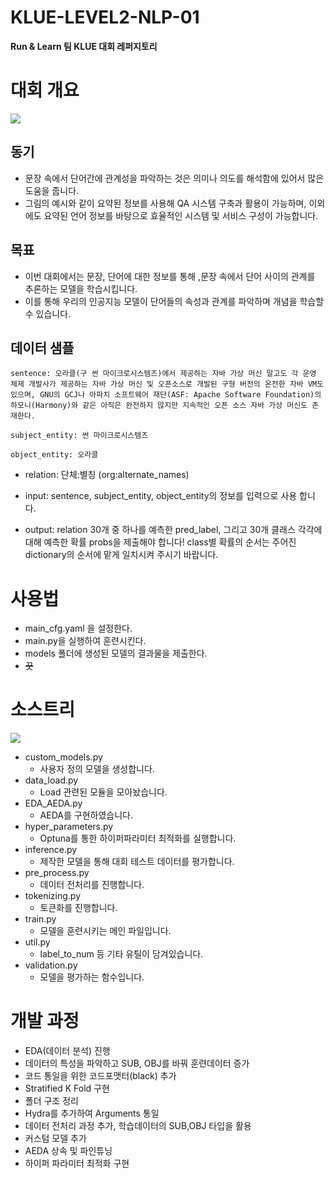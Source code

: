 # KLUE-LEVEL2-NLP-01

**Run & Learn 팀 KLUE 대회 레퍼지토리**

# 대회 개요

![](https://i.imgur.com/rJTqT1N.png)

## 동기

- 문장 속에서 단어간에 관계성을 파악하는 것은 의미나 의도를 해석함에 있어서 많은 도움을 줍니다.
- 그림의 예시와 같이 요약된 정보를 사용해 QA 시스템 구축과 활용이 가능하며, 이외에도 요약된 언어 정보를 바탕으로 효율적인 시스템 및 서비스 구성이 가능합니다.

## 목표

- 이번 대회에서는 문장, 단어에 대한 정보를 통해 ,문장 속에서 단어 사이의 관계를 추론하는 모델을 학습시킵니다. 
- 이를 통해 우리의 인공지능 모델이 단어들의 속성과 관계를 파악하며 개념을 학습할 수 있습니다. 

## 데이터 샘플

```
sentence: 오라클(구 썬 마이크로시스템즈)에서 제공하는 자바 가상 머신 말고도 각 운영 체제 개발사가 제공하는 자바 가상 머신 및 오픈소스로 개발된 구형 버전의 온전한 자바 VM도 있으며, GNU의 GCJ나 아파치 소프트웨어 재단(ASF: Apache Software Foundation)의 하모니(Harmony)와 같은 아직은 완전하지 않지만 지속적인 오픈 소스 자바 가상 머신도 존재한다.

subject_entity: 썬 마이크로시스템즈

object_entity: 오라클
```

- relation: 단체:별칭 (org:alternate_names)

- input: sentence, subject_entity, object_entity의 정보를 입력으로 사용 합니다.

- output: relation 30개 중 하나를 예측한 pred_label, 그리고 30개 클래스 각각에 대해 예측한 확률 probs을 제출해야 합니다! class별 확률의 순서는 주어진 dictionary의 순서에 맡게 일치시켜 주시기 바랍니다.


# 사용법

- main_cfg.yaml 을 설정한다.
- main.py을 실행하여 훈련시킨다.
- models 폴더에 생성된 모델의 결과물을 제출한다.
- ~~끗~~

# 소스트리
![](https://i.imgur.com/mNLXKsW.png)

- custom_models.py
    - 사용자 정의 모델을 생성합니다.
- data_load.py
    - Load 관련된 모듈을 모아놨습니다.
- EDA_AEDA.py
    - AEDA를 구현하였습니다.
- hyper_parameters.py
    - Optuna를 통한 하이퍼파라미터 최적화를 실행합니다.
- inference.py
    - 제작한 모델을 통해 대회 테스트 데이터를 평가합니다.
- pre_process.py
    - 데이터 전처리를 진행합니다.
- tokenizing.py
    - 토큰화를 진행합니다.
- train.py
    - 모델을 훈련시키는 메인 파일입니다.
- util.py
    - label_to_num 등 기타 유틸이 담겨있습니다.
- validation.py
    - 모델을 평가하는 함수입니다.

# 개발 과정

- EDA(데이터 분석) 진행
- 데이터의 특성을 파악하고 SUB, OBJ를 바꿔 훈련데이터 증가
- 코드 통일을 위한 코드포맷터(black) 추가
- Stratified K Fold 구현
- 폴더 구조 정리
- Hydra를 추가하여 Arguments 통일
- 데이터 전처리 과정 추가, 학습데이터의 SUB,OBJ 타입을 활용
- 커스텀 모델 추가
- AEDA 상속 및 파인튜닝
- 하이퍼 파라미터 최적화 구현

